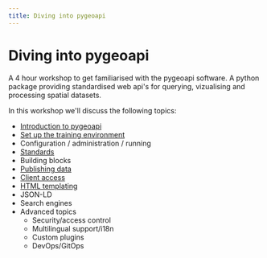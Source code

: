 ```yaml
---
title: Diving into pygeoapi
---
```


# Diving into pygeoapi

A 4 hour workshop to get familiarised with the pygeoapi software. A python package providing standardised web api's for querying, vizualising and processing spatial datasets.

In this workshop we'll discuss the following topics:

- [Introduction to pygeoapi](intro/index.md)
- [Set up the training environment](setup/index.md)
- Configuration / administration / running
- [Standards](standards/index.md)
- Building blocks
- [Publishing data](publish/index.md)
- [Client access](clients/index.md)
- [HTML templating](templates/index.md)
- JSON-LD
- Search engines 
- Advanced topics
  - Security/access control
  - Multilingual support/i18n
  - Custom plugins
  - DevOps/GitOps